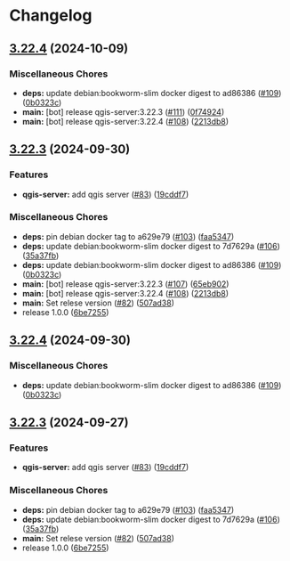 # Changelog

## [3.22.4](https://github.com/teutonet/oci-images/compare/qgis-server-v3.22.3...qgis-server-v3.22.4) (2024-10-09)


### Miscellaneous Chores

* **deps:** update debian:bookworm-slim docker digest to ad86386 ([#109](https://github.com/teutonet/oci-images/issues/109)) ([0b0323c](https://github.com/teutonet/oci-images/commit/0b0323c1f23e779126dd81c3fe0329e0129c8722))
* **main:** [bot] release qgis-server:3.22.3 ([#111](https://github.com/teutonet/oci-images/issues/111)) ([0f74924](https://github.com/teutonet/oci-images/commit/0f74924dd85adbf6071001cb28f923588370dffe))
* **main:** [bot] release qgis-server:3.22.4 ([#108](https://github.com/teutonet/oci-images/issues/108)) ([2213db8](https://github.com/teutonet/oci-images/commit/2213db8443b8ca47fce0c4e5283b2a7aadca64c8))

## [3.22.3](https://github.com/teutonet/oci-images/compare/qgis-server-v3.22.4...qgis-server-v3.22.3) (2024-09-30)


### Features

* **qgis-server:** add qgis server ([#83](https://github.com/teutonet/oci-images/issues/83)) ([19cddf7](https://github.com/teutonet/oci-images/commit/19cddf7d4db1e9cd3293340fc75b9a12b0c7b570))


### Miscellaneous Chores

* **deps:** pin debian docker tag to a629e79 ([#103](https://github.com/teutonet/oci-images/issues/103)) ([faa5347](https://github.com/teutonet/oci-images/commit/faa5347fff25f2447ea0dc1a0f57859271a213ce))
* **deps:** update debian:bookworm-slim docker digest to 7d7629a ([#106](https://github.com/teutonet/oci-images/issues/106)) ([35a37fb](https://github.com/teutonet/oci-images/commit/35a37fbca005cb431428421140b745c44fb3470c))
* **deps:** update debian:bookworm-slim docker digest to ad86386 ([#109](https://github.com/teutonet/oci-images/issues/109)) ([0b0323c](https://github.com/teutonet/oci-images/commit/0b0323c1f23e779126dd81c3fe0329e0129c8722))
* **main:** [bot] release qgis-server:3.22.3 ([#107](https://github.com/teutonet/oci-images/issues/107)) ([65eb902](https://github.com/teutonet/oci-images/commit/65eb902d85e9aa62d0b1799910e10c7d17a848d2))
* **main:** [bot] release qgis-server:3.22.4 ([#108](https://github.com/teutonet/oci-images/issues/108)) ([2213db8](https://github.com/teutonet/oci-images/commit/2213db8443b8ca47fce0c4e5283b2a7aadca64c8))
* **main:** Set relese version ([#82](https://github.com/teutonet/oci-images/issues/82)) ([507ad38](https://github.com/teutonet/oci-images/commit/507ad38b081e0d8b5c0e4e2206c9b751cc141001))
* release 1.0.0 ([6be7255](https://github.com/teutonet/oci-images/commit/6be725545d58cb559c435c759af1f25b69743186))

## [3.22.4](https://github.com/teutonet/oci-images/compare/qgis-server-v3.22.3...qgis-server-v3.22.4) (2024-09-30)


### Miscellaneous Chores

* **deps:** update debian:bookworm-slim docker digest to ad86386 ([#109](https://github.com/teutonet/oci-images/issues/109)) ([0b0323c](https://github.com/teutonet/oci-images/commit/0b0323c1f23e779126dd81c3fe0329e0129c8722))

## [3.22.3](https://github.com/teutonet/oci-images/compare/qgis-server-v3.38.3...qgis-server-v3.22.3) (2024-09-27)


### Features

* **qgis-server:** add qgis server ([#83](https://github.com/teutonet/oci-images/issues/83)) ([19cddf7](https://github.com/teutonet/oci-images/commit/19cddf7d4db1e9cd3293340fc75b9a12b0c7b570))


### Miscellaneous Chores

* **deps:** pin debian docker tag to a629e79 ([#103](https://github.com/teutonet/oci-images/issues/103)) ([faa5347](https://github.com/teutonet/oci-images/commit/faa5347fff25f2447ea0dc1a0f57859271a213ce))
* **deps:** update debian:bookworm-slim docker digest to 7d7629a ([#106](https://github.com/teutonet/oci-images/issues/106)) ([35a37fb](https://github.com/teutonet/oci-images/commit/35a37fbca005cb431428421140b745c44fb3470c))
* **main:** Set relese version ([#82](https://github.com/teutonet/oci-images/issues/82)) ([507ad38](https://github.com/teutonet/oci-images/commit/507ad38b081e0d8b5c0e4e2206c9b751cc141001))
* release 1.0.0 ([6be7255](https://github.com/teutonet/oci-images/commit/6be725545d58cb559c435c759af1f25b69743186))
